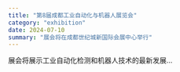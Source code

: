 ```yaml
---
title: "第8届成都工业自动化与机器人展览会"
category: "exhibition"
date: 2024-07-10
summary: "展会将在成都世纪城新国际会展中心举行"
---
```


展会将展示工业自动化检测和机器人技术的最新发展...